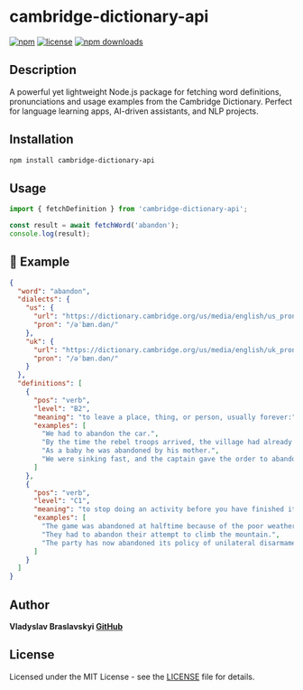 # cambridge-dictionary-api

[![npm](https://img.shields.io/npm/v/cambridge-dictionary-api.svg)](https://www.npmjs.com/package/cambridge-dictionary-api)
[![license](https://img.shields.io/github/license/vlbras/cambridge-dictionary-api.svg)](https://www.npmjs.com/package/cambridge-dictionary-api)
[![npm downloads](https://img.shields.io/npm/dt/cambridge-dictionary-api.svg)](https://www.npmjs.com/package/cambridge-dictionary-api)

## Description

A powerful yet lightweight Node.js package for fetching word definitions, pronunciations and usage examples from the Cambridge Dictionary. Perfect for language learning apps, AI-driven assistants, and NLP projects.

## Installation

```bash
npm install cambridge-dictionary-api
```

## Usage

```ts
import { fetchDefinition } from 'cambridge-dictionary-api';

const result = await fetchWord('abandon');
console.log(result);
```

## 📖 Example

```json
{
  "word": "abandon",
  "dialects": {
    "us": {
      "url": "https://dictionary.cambridge.org/us/media/english/us_pron/a/aba/aband/abandon.mp3",
      "pron": "/əˈbæn.dən/"
    },
    "uk": {
      "url": "https://dictionary.cambridge.org/us/media/english/uk_pron/u/uka/uka__/uka____013.mp3",
      "pron": "/əˈbæn.dən/"
    }
  },
  "definitions": [
    {
      "pos": "verb",
      "level": "B2",
      "meaning": "to leave a place, thing, or person, usually forever:",
      "examples": [
        "We had to abandon the car.",
        "By the time the rebel troops arrived, the village had already been abandoned.",
        "As a baby he was abandoned by his mother.",
        "We were sinking fast, and the captain gave the order to abandon ship."
      ]
    },
    {
      "pos": "verb",
      "level": "C1",
      "meaning": "to stop doing an activity before you have finished it:",
      "examples": [
        "The game was abandoned at halftime because of the poor weather conditions.",
        "They had to abandon their attempt to climb the mountain.",
        "The party has now abandoned its policy of unilateral disarmament."
      ]
    }
  ]
}
```

## Author

**Vladyslav Braslavskyi [GitHub](https://github.com/vlbras)**

## License

Licensed under the MIT License - see the [LICENSE](LICENSE) file for details.
